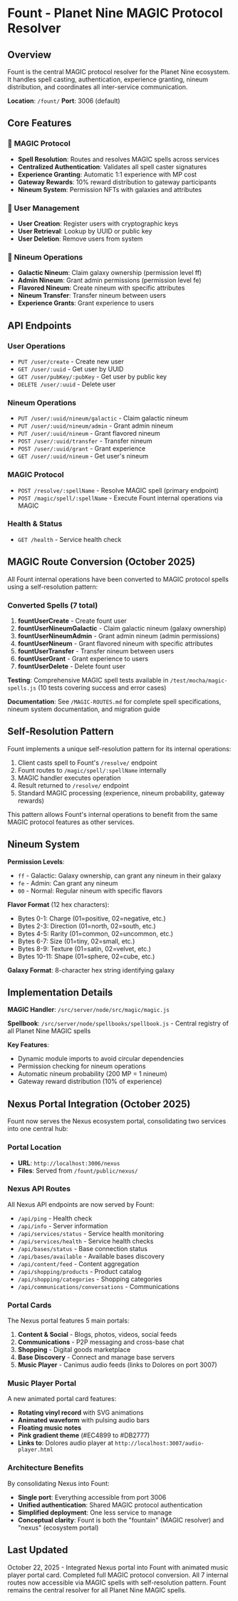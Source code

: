 # Fount - Planet Nine MAGIC Protocol Resolver

## Overview

Fount is the central MAGIC protocol resolver for the Planet Nine ecosystem. It handles spell casting, authentication, experience granting, nineum distribution, and coordinates all inter-service communication.

**Location**: `/fount/`
**Port**: 3006 (default)

## Core Features

### 🎯 **MAGIC Protocol**
- **Spell Resolution**: Routes and resolves MAGIC spells across services
- **Centralized Authentication**: Validates all spell caster signatures
- **Experience Granting**: Automatic 1:1 experience with MP cost
- **Gateway Rewards**: 10% reward distribution to gateway participants
- **Nineum System**: Permission NFTs with galaxies and attributes

### 🔐 **User Management**
- **User Creation**: Register users with cryptographic keys
- **User Retrieval**: Lookup by UUID or public key
- **User Deletion**: Remove users from system

### 💎 **Nineum Operations**
- **Galactic Nineum**: Claim galaxy ownership (permission level ff)
- **Admin Nineum**: Grant admin permissions (permission level fe)
- **Flavored Nineum**: Create nineum with specific attributes
- **Nineum Transfer**: Transfer nineum between users
- **Experience Grants**: Grant experience to users

## API Endpoints

### User Operations
- `PUT /user/create` - Create new user
- `GET /user/:uuid` - Get user by UUID
- `GET /user/pubKey/:pubKey` - Get user by public key
- `DELETE /user/:uuid` - Delete user

### Nineum Operations
- `PUT /user/:uuid/nineum/galactic` - Claim galactic nineum
- `PUT /user/:uuid/nineum/admin` - Grant admin nineum
- `PUT /user/:uuid/nineum` - Grant flavored nineum
- `POST /user/:uuid/transfer` - Transfer nineum
- `POST /user/:uuid/grant` - Grant experience
- `GET /user/:uuid/nineum` - Get user's nineum

### MAGIC Protocol
- `POST /resolve/:spellName` - Resolve MAGIC spell (primary endpoint)
- `POST /magic/spell/:spellName` - Execute Fount internal operations via MAGIC

### Health & Status
- `GET /health` - Service health check

## MAGIC Route Conversion (October 2025)

All Fount internal operations have been converted to MAGIC protocol spells using a self-resolution pattern:

### Converted Spells (7 total)
1. **fountUserCreate** - Create fount user
2. **fountUserNineumGalactic** - Claim galactic nineum (galaxy ownership)
3. **fountUserNineumAdmin** - Grant admin nineum (admin permissions)
4. **fountUserNineum** - Grant flavored nineum with specific attributes
5. **fountUserTransfer** - Transfer nineum between users
6. **fountUserGrant** - Grant experience to users
7. **fountUserDelete** - Delete fount user

**Testing**: Comprehensive MAGIC spell tests available in `/test/mocha/magic-spells.js` (10 tests covering success and error cases)

**Documentation**: See `/MAGIC-ROUTES.md` for complete spell specifications, nineum system documentation, and migration guide

## Self-Resolution Pattern

Fount implements a unique self-resolution pattern for its internal operations:

1. Client casts spell to Fount's `/resolve/` endpoint
2. Fount routes to `/magic/spell/:spellName` internally
3. MAGIC handler executes operation
4. Result returned to `/resolve/` endpoint
5. Standard MAGIC processing (experience, nineum probability, gateway rewards)

This pattern allows Fount's internal operations to benefit from the same MAGIC protocol features as other services.

## Nineum System

**Permission Levels**:
- `ff` - Galactic: Galaxy ownership, can grant any nineum in their galaxy
- `fe` - Admin: Can grant any nineum
- `00` - Normal: Regular nineum with specific flavors

**Flavor Format** (12 hex characters):
- Bytes 0-1: Charge (01=positive, 02=negative, etc.)
- Bytes 2-3: Direction (01=north, 02=south, etc.)
- Bytes 4-5: Rarity (01=common, 02=uncommon, etc.)
- Bytes 6-7: Size (01=tiny, 02=small, etc.)
- Bytes 8-9: Texture (01=satin, 02=velvet, etc.)
- Bytes 10-11: Shape (01=sphere, 02=cube, etc.)

**Galaxy Format**: 8-character hex string identifying galaxy

## Implementation Details

**MAGIC Handler**: `/src/server/node/src/magic/magic.js`

**Spellbook**: `/src/server/node/spellbooks/spellbook.js` - Central registry of all Planet Nine MAGIC spells

**Key Features**:
- Dynamic module imports to avoid circular dependencies
- Permission checking for nineum operations
- Automatic nineum probability (200 MP = 1 nineum)
- Gateway reward distribution (10% of experience)

## Nexus Portal Integration (October 2025)

Fount now serves the Nexus ecosystem portal, consolidating two services into one central hub:

### Portal Location
- **URL**: `http://localhost:3006/nexus`
- **Files**: Served from `/fount/public/nexus/`

### Nexus API Routes
All Nexus API endpoints are now served by Fount:
- `/api/ping` - Health check
- `/api/info` - Server information
- `/api/services/status` - Service health monitoring
- `/api/services/health` - Service health checks
- `/api/bases/status` - Base connection status
- `/api/bases/available` - Available bases discovery
- `/api/content/feed` - Content aggregation
- `/api/shopping/products` - Product catalog
- `/api/shopping/categories` - Shopping categories
- `/api/communications/conversations` - Communications

### Portal Cards
The Nexus portal features 5 main portals:
1. **Content & Social** - Blogs, photos, videos, social feeds
2. **Communications** - P2P messaging and cross-base chat
3. **Shopping** - Digital goods marketplace
4. **Base Discovery** - Connect and manage base servers
5. **Music Player** - Canimus audio feeds (links to Dolores on port 3007)

### Music Player Portal
A new animated portal card features:
- **Rotating vinyl record** with SVG animations
- **Animated waveform** with pulsing audio bars
- **Floating music notes**
- **Pink gradient theme** (#EC4899 to #DB2777)
- **Links to**: Dolores audio player at `http://localhost:3007/audio-player.html`

### Architecture Benefits
By consolidating Nexus into Fount:
- **Single port**: Everything accessible from port 3006
- **Unified authentication**: Shared MAGIC protocol authentication
- **Simplified deployment**: One less service to manage
- **Conceptual clarity**: Fount is both the "fountain" (MAGIC resolver) and "nexus" (ecosystem portal)

## Last Updated
October 22, 2025 - Integrated Nexus portal into Fount with animated music player portal card. Completed full MAGIC protocol conversion. All 7 internal routes now accessible via MAGIC spells with self-resolution pattern. Fount remains the central resolver for all Planet Nine MAGIC spells.
